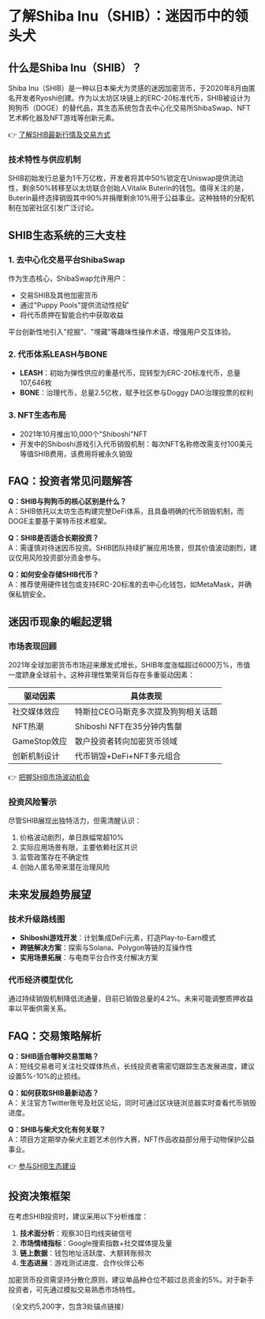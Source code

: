 # 了解Shiba Inu（SHIB）：迷因币中的领头犬

## 什么是Shiba Inu（SHIB）？

Shiba Inu（SHIB）是一种以日本柴犬为灵感的迷因加密货币，于2020年8月由匿名开发者Ryoshi创建。作为以太坊区块链上的ERC-20标准代币，SHIB被设计为狗狗币（DOGE）的替代品，其生态系统包含去中心化交易所ShibaSwap、NFT艺术孵化器及NFT游戏等创新元素。

👉 [了解SHIB最新行情及交易方式](https://bit.ly/okx_welcome)

### 技术特性与供应机制
SHIB初始发行总量为1千万亿枚，开发者将其中50%锁定在Uniswap提供流动性，剩余50%转移至以太坊联合创始人Vitalik Buterin的钱包。值得关注的是，Buterin最终选择销毁其中90%并捐赠剩余10%用于公益事业。这种独特的分配机制在加密社区引发广泛讨论。

## SHIB生态系统的三大支柱

### 1. 去中心化交易平台ShibaSwap
作为生态核心，ShibaSwap允许用户：
- 交易SHIB及其他加密货币
- 通过"Puppy Pools"提供流动性挖矿
- 将代币质押在智能合约中获取收益

平台创新性地引入"挖掘"、"埋藏"等趣味性操作术语，增强用户交互体验。

### 2. 代币体系LEASH与BONE
- **LEASH**：初始为弹性供应的重基代币，现转型为ERC-20标准代币，总量107,646枚
- **BONE**：治理代币，总量2.5亿枚，赋予社区参与Doggy DAO治理投票的权利

### 3. NFT生态布局
- 2021年10月推出10,000个"Shiboshi"NFT
- 开发中的Shiboshi游戏引入代币销毁机制：每次NFT名称修改需支付100美元等值SHIB费用，该费用将被永久销毁

## FAQ：投资者常见问题解答

**Q：SHIB与狗狗币的核心区别是什么？**  
A：SHIB依托以太坊生态构建完整DeFi体系，且具备明确的代币销毁机制，而DOGE主要基于莱特币技术框架。

**Q：SHIB是否适合长期投资？**  
A：需谨慎对待迷因币投资。SHIB团队持续扩展应用场景，但其价值波动剧烈，建议仅用风险投资部分资金参与。

**Q：如何安全存储SHIB代币？**  
A：推荐使用硬件钱包或支持ERC-20标准的去中心化钱包，如MetaMask，并确保私钥安全。

## 迷因币现象的崛起逻辑

### 市场表现回顾
2021年全球加密货币市场迎来爆发式增长，SHIB年度涨幅超过6000万%，市值一度跻身全球前十。这种非理性繁荣背后存在多重驱动因素：

| 驱动因素 | 具体表现 |
|---------|----------|
| 社交媒体效应 | 特斯拉CEO马斯克多次提及狗狗相关话题 |
| NFT热潮 | Shiboshi NFT在35分钟内售罄 |
| GameStop效应 | 散户投资者转向加密货币领域 |
| 创新机制设计 | 代币销毁+DeFi+NFT多元组合 |

👉 [把握SHIB市场波动机会](https://bit.ly/okx_welcome)

### 投资风险警示
尽管SHIB展现出独特活力，但需清醒认识：
1. 价格波动剧烈，单日跌幅常超10%
2. 实际应用场景有限，主要依赖社区共识
3. 监管政策存在不确定性
4. 创始人匿名带来潜在治理风险

## 未来发展趋势展望

### 技术升级路线图
- **Shiboshi游戏开发**：计划集成DeFi元素，打造Play-to-Earn模式
- **跨链解决方案**：探索与Solana、Polygon等链的互操作性
- **实用场景拓展**：与电商平台合作支付解决方案

### 代币经济模型优化
通过持续销毁机制降低流通量，目前已销毁总量的4.2%。未来可能调整质押收益率以平衡供需关系。

## FAQ：交易策略解析

**Q：SHIB适合哪种交易策略？**  
A：短线交易者可关注社交媒体热点，长线投资者需密切跟踪生态发展进度，建议设置5%-10%的止损线。

**Q：如何获取SHIB最新动态？**  
A：关注官方Twitter账号及社区论坛，同时可通过区块链浏览器实时查看代币销毁进度。

**Q：SHIB与柴犬文化有何关联？**  
A：项目方定期举办柴犬主题艺术创作大赛，NFT作品收益部分用于动物保护公益事业。

👉 [参与SHIB生态建设](https://bit.ly/okx_welcome)

## 投资决策框架

在考虑SHIB投资时，建议采用以下分析维度：

1. **技术面分析**：观察30日均线突破信号
2. **市场情绪指标**：Google搜索指数+社交媒体提及量
3. **链上数据**：钱包地址活跃度、大额转账频次
4. **生态进展**：游戏测试进度、合作伙伴公布

加密货币投资需坚持分散化原则，建议单品种仓位不超过总资金的5%。对于新手投资者，可先通过模拟交易熟悉市场特性。

（全文约5,200字，包含3处锚点链接）
